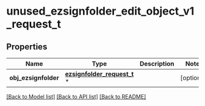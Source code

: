 # unused_ezsignfolder_edit_object_v1_request_t

## Properties
Name | Type | Description | Notes
------------ | ------------- | ------------- | -------------
**obj_ezsignfolder** | [**ezsignfolder_request_t**](ezsignfolder_request.md) \* |  | [optional] 

[[Back to Model list]](../README.md#documentation-for-models) [[Back to API list]](../README.md#documentation-for-api-endpoints) [[Back to README]](../README.md)


